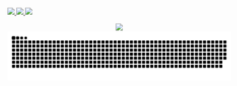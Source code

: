 <div align="center">
  <br />
  <div align="start">
  <a href="https://d-exclaimation.me">
    <img
      src="https://img.shields.io/badge/-d--exclaimation.me-000000?style=flat-square&logo=Google-Chrome&logoColor=white&link=https://d-exclaimation.me"
    >
  </a>
  <a href="https://talker.dev">
    <img
      src="https://img.shields.io/badge/-talker.dev-000000?style=flat-square&logo=Google-Chrome&logoColor=white&link=https://talker.dev"
    >
  </a>
  <a href="https://linkedin.com/in/d-exclaimation">
    <img
      src="https://img.shields.io/badge/-d--exclaimation-000000?style=flat-square&logo=Linkedin&logoColor=white&link=https://linkedin.com/in/d-exclaimation"
    >
  </a>
  </div>

  <br />

  <picture>
    <source
      srcset="https://github.com/d-exclaimation/d-exclaimation/blob/main/assets/header-dark.png"
      media="(prefers-color-scheme: dark)"
    />
    <source
      srcset="https://github.com/d-exclaimation/d-exclaimation/blob/main/assets/header-light.png"
      media="(prefers-color-scheme: light), (prefers-color-scheme: no-preference)"
    />
    <img
      src="https://raw.githubusercontent.com/d-exclaimation/d-exclaimation/main/assets/header-light.svg"
    >
  </picture>

  <picture>
    <source
      srcset="https://raw.githubusercontent.com/d-exclaimation/d-exclaimation/output/github-contribution-grid-snake-dark.svg"
      media="(prefers-color-scheme: dark)"
    />
    <source
      srcset="https://raw.githubusercontent.com/d-exclaimation/d-exclaimation/output/github-contribution-grid-snake.svg"
      media="(prefers-color-scheme: light), (prefers-color-scheme: no-preference)"
    />
    <img
      src="https://raw.githubusercontent.com/d-exclaimation/d-exclaimation/output/github-contribution-grid-snake.svg"
    >
  </picture>

</div>
